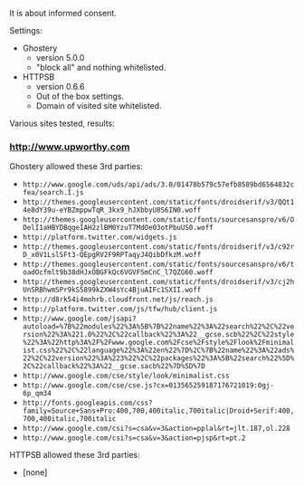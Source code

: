 It is about informed consent.

Settings:
- Ghostery
    * version 5.0.0
    * "block all" and nothing whitelisted.
- HTTPSB
    * version 0.6.6
    * Out of the box settings.
    * Domain of visited site whitelisted.

Various sites tested, results:

### http://www.upworthy.com

Ghostery allowed these 3rd parties:
* `http://www.google.com/uds/api/ads/3.0/01478b579c57efb8589bd6564832cfea/search.I.js`
* `http://themes.googleusercontent.com/static/fonts/droidserif/v3/QQt14e8dY39u-eYBZmppwTqR_3kx9_hJXbbyU8S6IN0.woff`
* `http://themes.googleusercontent.com/static/fonts/sourcesanspro/v6/ODelI1aHBYDBqgeIAH2zlBM0YzuT7MdOe03otPbuUS0.woff`
* `http://platform.twitter.com/widgets.js`
* `http://themes.googleusercontent.com/static/fonts/droidserif/v3/c92rD_x0V1LslSFt3-QEpgRV2F9RPTaqyJ4QibDfkzM.woff`
* `http://themes.googleusercontent.com/static/fonts/sourcesanspro/v6/toadOcfmlt9b38dHJxOBGFkQc6VGVFSmCnC_l7QZG60.woff`
* `http://themes.googleusercontent.com/static/fonts/droidserif/v3/cj2hUnSRBhwmSPr9kS5899kZXW4sYc4BjuAIFc1SXII.woff`
* `http://d8rk54i4mohrb.cloudfront.net/js/reach.js`
* `http://platform.twitter.com/js/tfw/hub/client.js`
* `http://www.google.com/jsapi?autoload=%7B%22modules%22%3A%5B%7B%22name%22%3A%22search%22%2C%22version%22%3A%221.0%22%2C%22callback%22%3A%22__gcse.scb%22%2C%22style%22%3A%22http%3A%2F%2Fwww.google.com%2Fcse%2Fstyle%2Flook%2Fminimalist.css%22%2C%22language%22%3A%22en%22%7D%2C%7B%22name%22%3A%22ads%22%2C%22version%22%3A%223%22%2C%22packages%22%3A%5B%22search%22%5D%2C%22callback%22%3A%22__gcse.sacb%22%7D%5D%7D`
* `http://www.google.com/cse/style/look/minimalist.css`
* `http://www.google.com/cse/cse.js?cx=013565259187176721019:0gj-6p_qm34`
* `http://fonts.googleapis.com/css?family=Source+Sans+Pro:400,700,400italic,700italic|Droid+Serif:400,700,400italic,700italic`
* `http://www.google.com/csi?s=csa&v=3&action=pplal&rt=jlt.187,ol.228`
* `http://www.google.com/csi?s=csa&v=3&action=pjsp&rt=pt.2`

HTTPSB  allowed these 3rd parties:

* [none]